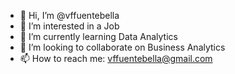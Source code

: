 - 👋 Hi, I’m @vffuentebella
- 👀 I’m interested in a Job
- 🌱 I’m currently learning Data Analytics
- 💞️ I’m looking to collaborate on Business Analytics
- 📫 How to reach me: vffuentebella@gmail.com

<!---
vffuentebella/vffuentebella is a ✨ special ✨ repository because its `README.md` (this file) appears on your GitHub profile.
You can click the Preview link to take a look at your changes.
--->
